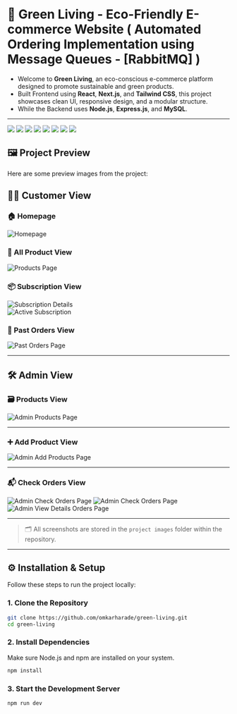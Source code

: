 # 🌿 Green Living - Eco-Friendly E-commerce Website ( Automated Ordering Implementation using Message Queues - [RabbitMQ] )

- Welcome to **Green Living**, an eco-conscious e-commerce platform designed to promote sustainable and green products. 
- Built Frontend using **React**, **Next.js**, and **Tailwind CSS**, this project showcases clean UI, responsive design, and a modular structure.  
- While the Backend uses **Node.js**, **Express.js**, and **MySQL**.

---
![](https://img.shields.io/badge/Next.js-000000?style=for-the-badge&logo=next.js&logoColor=white)
![](https://img.shields.io/badge/React-61DAFB?style=for-the-badge&logo=react&logoColor=black)
![](https://img.shields.io/badge/Tailwind_CSS-38B2AC?style=for-the-badge&logo=tailwind-css&logoColor=white)
![](https://img.shields.io/badge/JavaScript-yellow?style=for-the-badge&logo=javascript&logoColor=white)
![](https://img.shields.io/badge/Node.js-5FA04E?style=for-the-badge&logo=nodedotjs&logoColor=white)
![](https://img.shields.io/badge/Express-000000?style=for-the-badge&logo=express&logoColor=white)
![](https://img.shields.io/badge/MySQL-3982CE?style=for-the-badge&logo=MySQL&logoColor=white)
![](https://img.shields.io/badge/rabbitmq-FF6600?style=for-the-badge&logo=rabbitmq&logoColor=white)



## 🖼️ Project Preview

Here are some preview images from the project:

## 👩‍💻 Customer View

### 🏠 Homepage
![Homepage](./project%20images/HomePage.jpg)

### 🛒 All Product View
![Products Page](./project%20images/allProductsList.jpg)

### 📦 Subscription View    
![Subscription Details](./project%20images/subscriptionPage.jpg)  
![Active Subscription](./project%20images/subscription.jpg)

### 📜 Past Orders View
![Past Orders Page](./project%20images/pastOrdersPage.jpg)

---

## 🛠️ Admin View

### 🗃️ Products View
![Admin Products Page](./project%20images/AdminViewProducts.jpg)

---

### ➕ Add Product View
![Admin Add Products Page](./project%20images/AdminAddProduct.jpg)

---

### 📬 Check Orders View
![Admin Check Orders Page](./project%20images/AdminViewOrders.jpg)
![Admin Check Orders Page](./project%20images/AdminViewOrders.jpg)
![Admin View Details Orders Page](./project%20images/AdminViewOrderDetail.jpg)

---

> 🗂️ All screenshots are stored in the `project images` folder within the repository.

---

## ⚙️ Installation & Setup

Follow these steps to run the project locally:

### 1. Clone the Repository

```bash
git clone https://github.com/omkarharade/green-living.git
cd green-living
```


### 2. Install Dependencies
Make sure Node.js and npm are installed on your system.

```bash
npm install
```

### 3. Start the Development Server

```bash
npm run dev
```
